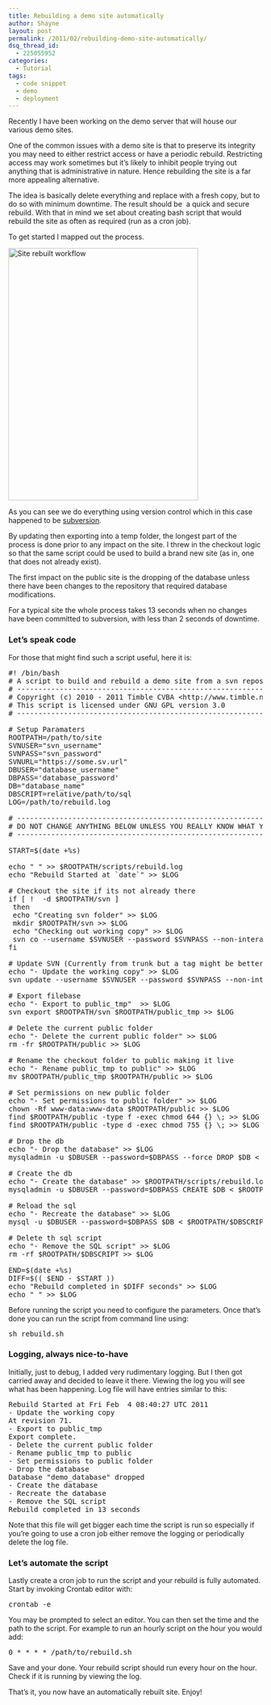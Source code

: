 ```yaml
---
title: Rebuilding a demo site automatically
author: Shayne
layout: post
permalink: /2011/02/rebuilding-demo-site-automatically/
dsq_thread_id:
  - 225055952
categories:
  - Tutorial
tags:
  - code snippet
  - demo
  - deployment
---
```

Recently I have been working on the demo server that will house our various demo sites.

One of the common issues with a demo site is that to preserve its integrity you may need to either restrict access or have a periodic rebuild. Restricting access may work sometimes but it&#8217;s likely to inhibit people trying out anything that is administrative in nature. Hence rebuilding the site is a far more appealing alternative.

The idea is basically delete everything and replace with a fresh copy, but to do so with minimum downtime. The result should be  a quick and secure rebuild. With that in mind we set about creating bash script that would rebuild the site as often as required (run as a cron job).

To get started I mapped out the process.

[<img src="http://farm5.static.flickr.com/4145/5415925562_26ff253fa1.jpg" width="376" height="500" alt="Site rebuilt workflow" />][1]

As you can see we do everything using version control which in this case happened to be [subversion][2].

By updating then exporting into a temp folder, the longest part of the process is done prior to any impact on the site. I threw in the checkout logic so that the same script could be used to build a brand new site (as in, one that does not already exist).

The first impact on the public site is the dropping of the database unless there have been changes to the repository that required database modifications.

For a typical site the whole process takes 13 seconds when no changes have been committed to subversion, with less than 2 seconds of downtime.  
<!--more-->

### Let&#8217;s speak code

For those that might find such a script useful, here it is:

<pre class="brush:bash">#! /bin/bash
# A script to build and rebuild a demo site from a svn repository
# -------------------------------------------------------------------------
# Copyright (c) 2010 - 2011 Timble CVBA &lt;http://www.timble.net&gt;
# This script is licensed under GNU GPL version 3.0
# -------------------------------------------------------------------------

# Setup Paramaters
ROOTPATH=/path/to/site
SVNUSER="svn_username"
SVNPASS="svn_password"
SVNURL="https://some.sv.url"
DBUSER="database_username"
DBPASS='database_password'
DB="database_name"
DBSCRIPT=relative/path/to/sql
LOG=/path/to/rebuild.log

# -------------------------------------------------------------------------
# DO NOT CHANGE ANYTHING BELOW UNLESS YOU REALLY KNOW WHAT YOU'RE DOING
# -------------------------------------------------------------------------

START=$(date +%s)

echo " " &gt;&gt; $ROOTPATH/scripts/rebuild.log
echo "Rebuild Started at `date`" &gt;&gt; $LOG

# Checkout the site if its not already there
if [ !  -d $ROOTPATH/svn ]
 then
 echo "Creating svn folder" &gt;&gt; $LOG
 mkdir $ROOTPATH/svn &gt;&gt; $LOG
 echo "Checking out working copy" &gt;&gt; $LOG
 svn co --username $SVNUSER --password $SVNPASS --non-interactive --no-auth-cache $SVNURL $ROOTPATH/svn &gt;&gt; $LOG
fi

# Update SVN (Currently from trunk but a tag might be better)
echo "- Update the working copy" &gt;&gt; $LOG
svn update --username $SVNUSER --password $SVNPASS --non-interactive --no-auth-cache $ROOTPATH/svn &gt;&gt; $LOG

# Export filebase
echo "- Export to public_tmp"  &gt;&gt; $LOG
svn export $ROOTPATH/svn $ROOTPATH/public_tmp &gt;&gt; $LOG

# Delete the current public folder
echo "- Delete the current public folder" &gt;&gt; $LOG
rm -fr $ROOTPATH/public &gt;&gt; $LOG

# Rename the checkout folder to public making it live
echo "- Rename public_tmp to public" &gt;&gt; $LOG
mv $ROOTPATH/public_tmp $ROOTPATH/public &gt;&gt; $LOG

# Set permissions on new public folder
echo "- Set permissions to public folder" &gt;&gt; $LOG
chown -Rf www-data:www-data $ROOTPATH/public &gt;&gt; $LOG
find $ROOTPATH/public -type f -exec chmod 644 {} \; &gt;&gt; $LOG
find $ROOTPATH/public -type d -exec chmod 755 {} \; &gt;&gt; $LOG

# Drop the db
echo "- Drop the database" &gt;&gt; $LOG
mysqladmin -u $DBUSER --password=$DBPASS --force DROP $DB &lt; $ROOTPATH/$DBSCRIPT &gt;&gt; $LOG

# Create the db
echo "- Create the database" &gt;&gt; $ROOTPATH/scripts/rebuild.log
mysqladmin -u $DBUSER --password=$DBPASS CREATE $DB &lt; $ROOTPATH/$DBSCRIPT &gt;&gt; $LOG

# Reload the sql
echo "- Recreate the database" &gt;&gt; $LOG
mysql -u $DBUSER --password=$DBPASS $DB &lt; $ROOTPATH/$DBSCRIPT &gt;&gt; $LOG

# Delete th sql script
echo "- Remove the SQL script" &gt;&gt; $LOG
rm -rf $ROOTPATH/$DBSCRIPT &gt;&gt; $LOG

END=$(date +%s)
DIFF=$(( $END - $START ))
echo "Rebuild completed in $DIFF seconds" &gt;&gt; $LOG
echo " " &gt;&gt; $LOG</pre>

Before running the script you need to configure the parameters. Once that&#8217;s done you can run the script from command line using:

<pre class="brush:bash">sh rebuild.sh</pre>

### Logging, always nice-to-have

Initially, just to debug, I added very rudimentary logging. But I then got carried away and decided to leave it there. Viewing the log you will see what has been happening. Log file will have entries similar to this:

<pre class="brush:bash">Rebuild Started at Fri Feb  4 08:40:27 UTC 2011
- Update the working copy
At revision 71.
- Export to public_tmp
Export complete.
- Delete the current public folder
- Rename public_tmp to public
- Set permissions to public folder
- Drop the database
Database "demo_database" dropped
- Create the database
- Recreate the database
- Remove the SQL script
Rebuild completed in 13 seconds</pre>

Note that this file will get bigger each time the script is run so especially if you’re going to use a cron job either remove the logging or periodically delete the log file.

### Let&#8217;s automate the script

Lastly create a cron job to run the script and your rebuild is fully automated. Start by invoking Crontab editor with:

<pre class="brush:bash">crontab -e</pre>

You may be prompted to select an editor. You can then set the time and the path to the script. For example to run an hourly script on the hour you would add:

<pre class="brush:bash">0 * * * * /path/to/rebuild.sh</pre>

Save and your done. Your rebuild script should run every hour on the hour. Check if it is running by viewing the log.

That&#8217;s it, you now have an automatically rebuilt site. Enjoy!

 [1]: http://www.flickr.com/photos/nooku/5415925562/ "Site rebuilt workflow by Nooku, on Flickr"
 [2]: http://en.wikipedia.org/wiki/Apache_Subversion